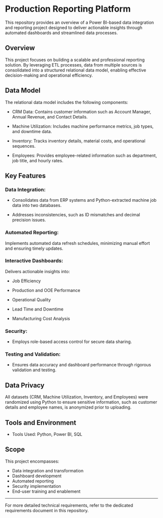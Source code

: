 # Production Reporting Platform


This repository provides an overview of a Power BI-based data integration and reporting project designed to deliver actionable insights through automated dashboards and streamlined data processes.

## Overview

This project focuses on building a scalable and professional reporting solution. By leveraging ETL processes, data from multiple sources is consolidated into a structured relational data model, enabling effective decision-making and operational efficiency.

## Data Model

The relational data model includes the following components:

* CRM Data: Contains customer information such as Account Manager, Annual Revenue, and Contact Details.

* Machine Utilization: Includes machine performance metrics, job types, and downtime data.

* Inventory: Tracks inventory details, material costs, and operational sequences.

* Employees: Provides employee-related information such as department, job title, and hourly rates.

## Key Features

### Data Integration:
* Consolidates data from ERP systems and Python-extracted machine job data into two databases.

* Addresses inconsistencies, such as ID mismatches and decimal precision issues.

### Automated Reporting: 
Implements automated data refresh schedules, minimizing manual effort and ensuring timely updates.

### Interactive Dashboards:
Delivers actionable insights into:

  * Job Efficiency

  * Production and OOE Performance

  * Operational Quality

  * Lead Time and Downtime

  * Manufacturing Cost Analysis

### Security:
* Employs role-based access control for secure data sharing.

### Testing and Validation:
* Ensures data accuracy and dashboard performance through rigorous validation and testing.

## Data Privacy

All datasets (CRM, Machine Utilization, Inventory, and Employees) were randomized using Python to ensure sensitive information, such as customer details and employee names, is anonymized prior to uploading.

## Tools and Environment

* Tools Used: Python, Power BI, SQL


## Scope

This project encompasses:
* Data integration and transformation
* Dashboard development
* Automated reporting
* Security implementation
* End-user training and enablement

---
For more detailed technical requirements, refer to the dedicated requirements document in this repository.
